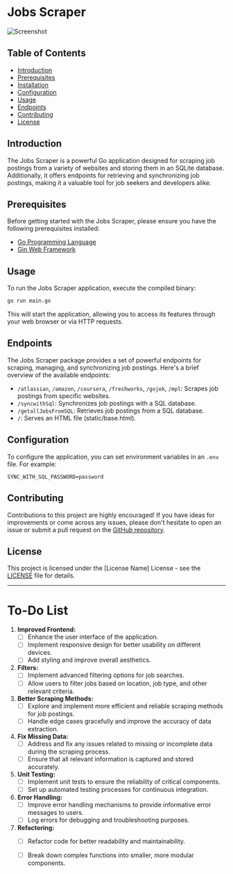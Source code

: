 # Jobs Scraper

![Screenshot](https://github.com/Pavel401/Jobs-Scraper/assets/47685150/bec93412-7c81-443b-990a-9fc0d92bfadc)

## Table of Contents

- [Introduction](#introduction)
- [Prerequisites](#prerequisites)
- [Installation](#installation)
- [Configuration](#configuration)
- [Usage](#usage)
- [Endpoints](#endpoints)
- [Contributing](#contributing)
- [License](#license)

## Introduction

The Jobs Scraper is a powerful Go application designed for scraping job postings from a variety of websites and storing them in an SQLite database. Additionally, it offers endpoints for retrieving and synchronizing job postings, making it a valuable tool for job seekers and developers alike.

## Prerequisites

Before getting started with the Jobs Scraper, please ensure you have the following prerequisites installed:

- [Go Programming Language](https://golang.org/)
- [Gin Web Framework](https://github.com/gin-gonic/gin)



## Usage

To run the Jobs Scraper application, execute the compiled binary:

```bash
go run main.go
```

This will start the application, allowing you to access its features through your web browser or via HTTP requests.

## Endpoints

The Jobs Scraper package provides a set of powerful endpoints for scraping, managing, and synchronizing job postings. Here's a brief overview of the available endpoints:

- `/atlassian`, `/amazon`, `/coursera`, `/freshworks`, `/gojek`, `/mpl`: Scrapes job postings from specific websites.
- `/syncwithSql`: Synchronizes job postings with a SQL database.
- `/getallJobsFromSQL`: Retrieves job postings from a SQL database.
- `/`: Serves an HTML file (static/base.html).

## Configuration

To configure the application, you can set environment variables in an `.env` file. For example:

```env
SYNC_WITH_SQL_PASSWORD=password
```

## Contributing

Contributions to this project are highly encouraged! If you have ideas for improvements or come across any issues, please don't hesitate to open an issue or submit a pull request on the [GitHub repository](https://github.com/Pavel401/Jobs-Scraper).

## License

This project is licensed under the [License Name] License - see the [LICENSE](LICENSE) file for details.

---

# To-Do List


1. **Improved Frontend:**
   - [ ] Enhance the user interface of the application.
   - [ ] Implement responsive design for better usability on different devices.
   - [ ] Add styling and improve overall aesthetics.

2. **Filters:**
   - [ ] Implement advanced filtering options for job searches.
   - [ ] Allow users to filter jobs based on location, job type, and other relevant criteria.

3. **Better Scraping Methods:**
   - [ ] Explore and implement more efficient and reliable scraping methods for job postings.
   - [ ] Handle edge cases gracefully and improve the accuracy of data extraction.

4. **Fix Missing Data:**
   - [ ] Address and fix any issues related to missing or incomplete data during the scraping process.
   - [ ] Ensure that all relevant information is captured and stored accurately.

5. **Unit Testing:**
   - [ ] Implement unit tests to ensure the reliability of critical components.
   - [ ] Set up automated testing processes for continuous integration.

6. **Error Handling:**
    - [ ] Improve error handling mechanisms to provide informative error messages to users.
    - [ ] Log errors for debugging and troubleshooting purposes.

7. **Refactoring:**
    - [ ] Refactor code for better readability and maintainability.
    - [ ] Break down complex functions into smaller, more modular components.


